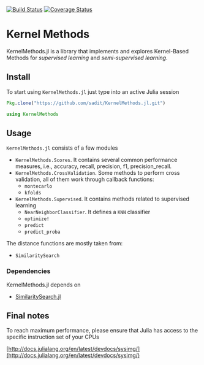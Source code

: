 [![Build Status](https://travis-ci.org/sadit/KernelMethods.jl.svg?branch=master)](https://travis-ci.org/sadit/KernelMethods.jl)
[![Coverage Status](https://coveralls.io/repos/github/sadit/KernelMethods.jl/badge.svg?branch=master)](https://coveralls.io/github/sadit/KernelMethods.jl?branch=master)
# Kernel Methods


KernelMethods.jl is a library that implements and explores Kernel-Based Methods for _supervised learning_ and _semi-supervised learning_.

## Install

To start using `KernelMethods.jl` just type into an active Julia session

```julia
Pkg.clone("https://github.com/sadit/KernelMethods.jl.git")

using KernelMethods

```

## Usage

`KernelMethods.jl` consists of a few modules

- `KernelMethods.Scores`. It contains several common performance measures, i.e., accuracy, recall, precision, f1, precision_recall.
- `KernelMethods.CrossValidation`. Some methods to perform cross validation, all of them work through callback functions:
   - `montecarlo`
   - `kfolds`
- `KernelMethods.Supervised`. It contains methods related to supervised learning
   - `NearNeighborClassifier`. It defines a `KNN` classifier
   - `optimize!`
   - `predict`
   - `predict_proba`

The distance functions are mostly taken from:
- `SimilaritySearch`

### Dependencies
KernelMethods.jl depends on

- [SimilaritySearch.jl](https://github.com/sadit/SimilaritySearch.jl)


## Final notes ##
To reach maximum performance, please ensure that Julia has access to the specific instruction set of your CPUs

[http://docs.julialang.org/en/latest/devdocs/sysimg/](http://docs.julialang.org/en/latest/devdocs/sysimg/)
